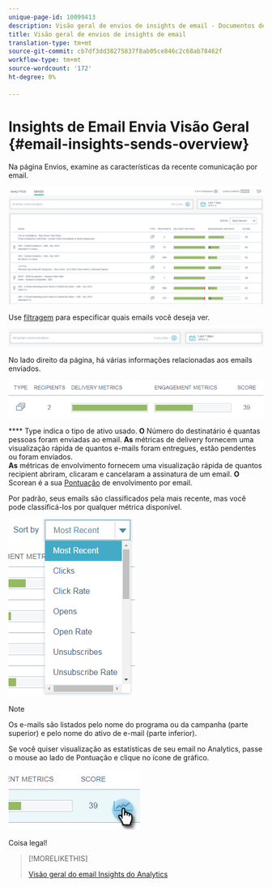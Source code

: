 ```yaml
---
unique-page-id: 10099413
description: Visão geral de envios de insights de email - Documentos de marketing - Documentação do produto
title: Visão geral de envios de insights de email
translation-type: tm+mt
source-git-commit: cb7df3dd38275837f8ab05ce846c2c68ab78462f
workflow-type: tm+mt
source-wordcount: '172'
ht-degree: 0%

---
```



# Insights de Email Envia Visão Geral {#email-insights-sends-overview}

Na página Envios, examine as características da recente comunicação por email.

![](assets/one.png)

Use [filtragem](/help/marketo/product-docs/reporting/email-insights/filtering-in-email-insights.md) para especificar quais emails você deseja ver.

![](assets/filtering.png)

No lado direito da página, há várias informações relacionadas aos emails enviados.

![](assets/two-1.png)

**** Type indica o tipo de ativo usado.
**O** Número do destinatário é quantas pessoas foram enviadas ao email.
**As** métricas de delivery fornecem uma visualização rápida de quantos e-mails foram entregues, estão pendentes ou foram enviados.\
**As** métricas de envolvimento fornecem uma visualização rápida de quantos recipient abriram, clicaram e cancelaram a assinatura de um email.
**O** Scorean é a sua  [Pontuação](/help/marketo/product-docs/email-marketing/drip-nurturing/reports-and-notifications/understanding-the-engagement-score.md) de envolvimento por email.

Por padrão, seus emails são classificados pela mais recente, mas você pode classificá-los por qualquer métrica disponível.

![](assets/three-1.png)

>[!NOTE]
>
>Os e-mails são listados pelo nome do programa ou da campanha (parte superior) e pelo nome do ativo de e-mail (parte inferior).

Se você quiser visualização as estatísticas de seu email no Analytics, passe o mouse ao lado de Pontuação e clique no ícone de gráfico.

![](assets/five.png)

Coisa legal!

>[!MORELIKETHIS]
>
>[Visão geral do email Insights do Analytics](/help/marketo/product-docs/reporting/email-insights/email-insights-analytics-overview.md)
